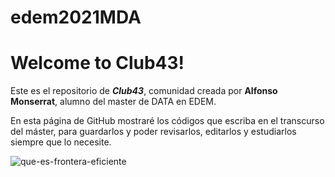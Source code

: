 # edem2021MDA

# Welcome to Club43!

Este es el repositorio de ***Club43***, comunidad creada por **Alfonso Monserrat**, alumno del master de DATA en EDEM.

En esta página de GitHub mostraré los códigos que escriba en el transcurso del máster, para guardarlos y poder revisarlos, editarlos y estudiarlos siempre que lo necesite.

![que-es-frontera-eficiente](https://user-images.githubusercontent.com/90957224/133883517-04cf33db-20c2-42d2-bd39-0b737f7b7024.jpg)
